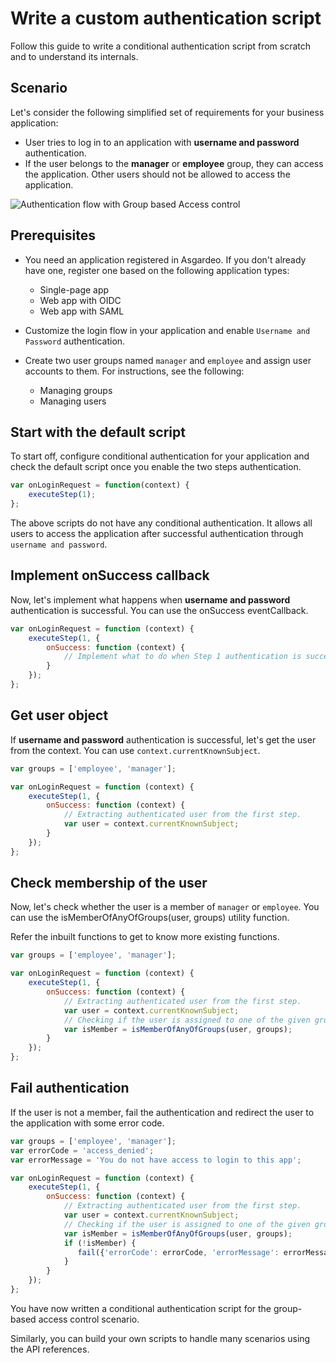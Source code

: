 # Write a custom authentication script

Follow this guide to write a conditional authentication script from scratch and to understand its internals.

## Scenario

Let's consider the following simplified set of requirements for your business application:

- User tries to log in to an application with **username and password** authentication.
- If the user belongs to the **manager** or **employee** group, they can access the application. Other users should not be allowed to access the application.

<img class="borderless-img" :src="$withBase('/assets/img/guides/conditional-auth/conditional-auth-flow-diagram-condition-flow.png')" alt="Authentication flow with Group based Access control">

## Prerequisites

- You need an application registered in Asgardeo. If you don't already have one, register one based on the following application types:
  - <a :href="$withBase('/guides/applications/register-single-page-app/')">Single-page app</a>
  - <a :href="$withBase('/guides/applications/register-oidc-web-app/')">Web app with OIDC</a>
  - <a :href="$withBase('/guides/applications/register-saml-web-app/')">Web app with SAML</a>

- Customize the login flow in your application and enable `Username and Password` authentication.

- Create two user groups named `manager` and `employee` and assign user accounts to them. For instructions, see the following:
  - <a :href="$withBase('/guides/users/manage-groups/')">Managing groups</a>
  - <a :href="$withBase('/guides/users/manage-groups/')">Managing users</a>

## Start with the default script

To start off, <a :href="$withBase('/references/conditional-auth/api-reference/')">configure conditional authentication</a> for your application and check the default script once you enable the two steps authentication.

```js
var onLoginRequest = function(context) {
    executeStep(1);
};
```
The above scripts do not have any conditional authentication. It allows all users to access the application after successful authentication through `username and password`.

## Implement onSuccess callback

Now, let's implement what happens when **username and password** authentication is successful. You can use the <a :href="$withBase('/references/conditional-auth/api-reference/')">onSuccess</a> eventCallback.

```js
var onLoginRequest = function (context) {
    executeStep(1, {
        onSuccess: function (context) {
            // Implement what to do when Step 1 authentication is success.
        }
    });
};
```

## Get user object

If **username and password** authentication is successful, let's get the <a :href="$withBase('/references/conditional-auth/api-reference/#user')">user</a> from the <a :href="$withBase('/references/conditional-auth/api-reference/#context')">context</a>. You can use `context.currentKnownSubject`.

```js
var groups = ['employee', 'manager'];

var onLoginRequest = function (context) {
    executeStep(1, {
        onSuccess: function (context) {
            // Extracting authenticated user from the first step.
            var user = context.currentKnownSubject;
        }
    });
};
```

## Check membership of the user

Now, let's check whether the user is a member of `manager` or `employee`. You can use the <a :href="$withBase('/references/conditional-auth/api-reference/#check-group-membership')">isMemberOfAnyOfGroups(user, groups) utility function</a>.

Refer the <a :href="$withBase('/references/conditional-auth/api-reference/#utility-functions')">inbuilt functions</a> to get to know more existing functions.

```js
var groups = ['employee', 'manager'];

var onLoginRequest = function (context) {
    executeStep(1, {
        onSuccess: function (context) {
            // Extracting authenticated user from the first step.
            var user = context.currentKnownSubject;
            // Checking if the user is assigned to one of the given groups.
            var isMember = isMemberOfAnyOfGroups(user, groups);           
        }
    });
};
```

## Fail authentication

If the user is not a member, fail the authentication and redirect the user to the application with some error code.

```js
var groups = ['employee', 'manager'];
var errorCode = 'access_denied';
var errorMessage = 'You do not have access to login to this app';

var onLoginRequest = function (context) {
    executeStep(1, {
        onSuccess: function (context) {
            // Extracting authenticated user from the first step.
            var user = context.currentKnownSubject;
            // Checking if the user is assigned to one of the given groups.
            var isMember = isMemberOfAnyOfGroups(user, groups);
            if (!isMember) {
               fail({'errorCode': errorCode, 'errorMessage': errorMessage});
            }  
        }
    });
};
```

You have now written a conditional authentication script for the group-based access control scenario.

Similarly, you can build your own scripts to handle many scenarios using the <a :href="$withBase('/references/conditional-auth/api-reference/')">API references</a>.
